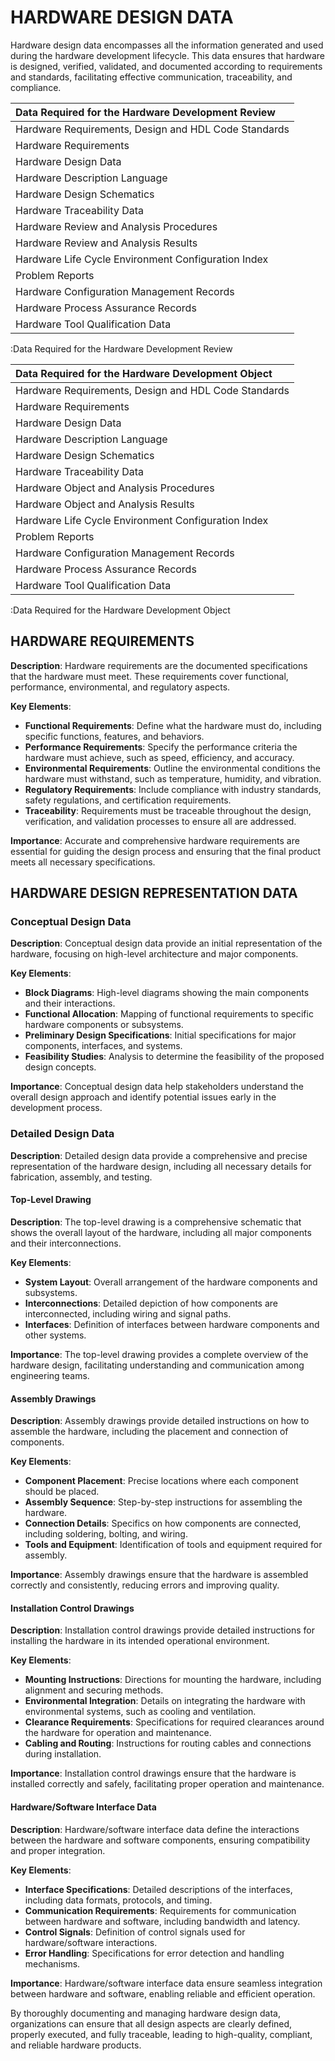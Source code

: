 # HARDWARE DESIGN DATA

Hardware design data encompasses all the information generated and used during the hardware development lifecycle. This data ensures that hardware is designed, verified, validated, and documented according to requirements and standards, facilitating effective communication, traceability, and compliance.

| Data Required for the Hardware Development Review    |
|:-----------------------------------------------------|
| Hardware Requirements, Design and HDL Code Standards |
| Hardware Requirements                                |
| Hardware Design Data                                 |
| Hardware Description Language                        |
| Hardware Design Schematics                           |
| Hardware Traceability Data                           |
| Hardware Review and Analysis Procedures              |
| Hardware Review and Analysis Results                 |
| Hardware Life Cycle Environment Configuration Index  |
| Problem Reports                                      |
| Hardware Configuration Management Records            |
| Hardware Process Assurance Records                   |
| Hardware Tool Qualification Data                     |
:Data Required for the Hardware Development Review

| Data Required for the Hardware Development Object    |
|:-----------------------------------------------------|
| Hardware Requirements, Design and HDL Code Standards |
| Hardware Requirements                                |
| Hardware Design Data                                 |
| Hardware Description Language                        |
| Hardware Design Schematics                           |
| Hardware Traceability Data                           |
| Hardware Object and Analysis Procedures              |
| Hardware Object and Analysis Results                 |
| Hardware Life Cycle Environment Configuration Index  |
| Problem Reports                                      |
| Hardware Configuration Management Records            |
| Hardware Process Assurance Records                   |
| Hardware Tool Qualification Data                     |
:Data Required for the Hardware Development Object

## HARDWARE REQUIREMENTS

**Description**: Hardware requirements are the documented specifications that the hardware must meet. These requirements cover functional, performance, environmental, and regulatory aspects.

**Key Elements**:

- **Functional Requirements**: Define what the hardware must do, including specific functions, features, and behaviors.
- **Performance Requirements**: Specify the performance criteria the hardware must achieve, such as speed, efficiency, and accuracy.
- **Environmental Requirements**: Outline the environmental conditions the hardware must withstand, such as temperature, humidity, and vibration.
- **Regulatory Requirements**: Include compliance with industry standards, safety regulations, and certification requirements.
- **Traceability**: Requirements must be traceable throughout the design, verification, and validation processes to ensure all are addressed.

**Importance**: Accurate and comprehensive hardware requirements are essential for guiding the design process and ensuring that the final product meets all necessary specifications.

## HARDWARE DESIGN REPRESENTATION DATA

### Conceptual Design Data

**Description**: Conceptual design data provide an initial representation of the hardware, focusing on high-level architecture and major components.

**Key Elements**:

- **Block Diagrams**: High-level diagrams showing the main components and their interactions.
- **Functional Allocation**: Mapping of functional requirements to specific hardware components or subsystems.
- **Preliminary Design Specifications**: Initial specifications for major components, interfaces, and systems.
- **Feasibility Studies**: Analysis to determine the feasibility of the proposed design concepts.

**Importance**: Conceptual design data help stakeholders understand the overall design approach and identify potential issues early in the development process.

### Detailed Design Data

**Description**: Detailed design data provide a comprehensive and precise representation of the hardware design, including all necessary details for fabrication, assembly, and testing.

#### Top-Level Drawing

**Description**: The top-level drawing is a comprehensive schematic that shows the overall layout of the hardware, including all major components and their interconnections.

**Key Elements**:

- **System Layout**: Overall arrangement of the hardware components and subsystems.
- **Interconnections**: Detailed depiction of how components are interconnected, including wiring and signal paths.
- **Interfaces**: Definition of interfaces between hardware components and other systems.

**Importance**: The top-level drawing provides a complete overview of the hardware design, facilitating understanding and communication among engineering teams.

#### Assembly Drawings

**Description**: Assembly drawings provide detailed instructions on how to assemble the hardware, including the placement and connection of components.

**Key Elements**:

- **Component Placement**: Precise locations where each component should be placed.
- **Assembly Sequence**: Step-by-step instructions for assembling the hardware.
- **Connection Details**: Specifics on how components are connected, including soldering, bolting, and wiring.
- **Tools and Equipment**: Identification of tools and equipment required for assembly.

**Importance**: Assembly drawings ensure that the hardware is assembled correctly and consistently, reducing errors and improving quality.

#### Installation Control Drawings

**Description**: Installation control drawings provide detailed instructions for installing the hardware in its intended operational environment.

**Key Elements**:

- **Mounting Instructions**: Directions for mounting the hardware, including alignment and securing methods.
- **Environmental Integration**: Details on integrating the hardware with environmental systems, such as cooling and ventilation.
- **Clearance Requirements**: Specifications for required clearances around the hardware for operation and maintenance.
- **Cabling and Routing**: Instructions for routing cables and connections during installation.

**Importance**: Installation control drawings ensure that the hardware is installed correctly and safely, facilitating proper operation and maintenance.

#### Hardware/Software Interface Data

**Description**: Hardware/software interface data define the interactions between the hardware and software components, ensuring compatibility and proper integration.

**Key Elements**:

- **Interface Specifications**: Detailed descriptions of the interfaces, including data formats, protocols, and timing.
- **Communication Requirements**: Requirements for communication between hardware and software, including bandwidth and latency.
- **Control Signals**: Definition of control signals used for hardware/software interactions.
- **Error Handling**: Specifications for error detection and handling mechanisms.

**Importance**: Hardware/software interface data ensure seamless integration between hardware and software, enabling reliable and efficient operation.

By thoroughly documenting and managing hardware design data, organizations can ensure that all design aspects are clearly defined, properly executed, and fully traceable, leading to high-quality, compliant, and reliable hardware products.
